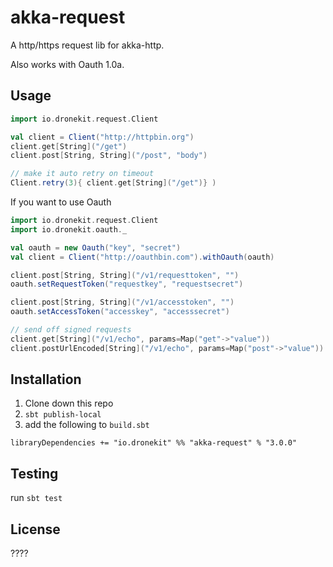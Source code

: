 # akka-request
A http/https request lib for akka-http.

Also works with Oauth 1.0a.

## Usage

```scala
import io.dronekit.request.Client

val client = Client("http://httpbin.org")
client.get[String]("/get")
client.post[String, String]("/post", "body")

// make it auto retry on timeout
Client.retry(3){ client.get[String]("/get")} )
```

If you want to use Oauth

```scala
import io.dronekit.request.Client
import io.dronekit.oauth._

val oauth = new Oauth("key", "secret")
val client = Client("http://oauthbin.com").withOauth(oauth)

client.post[String, String]("/v1/requesttoken", "")
oauth.setRequestToken("requestkey", "requestsecret")

client.post[String, String]("/v1/accesstoken", "")
oauth.setAccessToken("accesskey", "accesssecret")

// send off signed requests
client.get[String]("/v1/echo", params=Map("get"->"value"))
client.postUrlEncoded[String]("/v1/echo", params=Map("post"->"value"))
```

## Installation

1. Clone down this repo
2. `sbt publish-local`
3. add the following to `build.sbt`

```
libraryDependencies += "io.dronekit" %% "akka-request" % "3.0.0"
```

## Testing
run `sbt test`

## License
????
